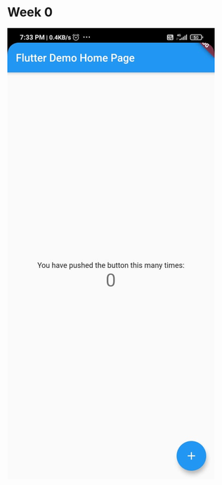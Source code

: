 # Week 0



![ScreenShot](https://github.com/skully-coder/IECSE-App-Winter-Project-20/blob/Abhinav-Agrawal/Task%200/screenshot.jpeg)